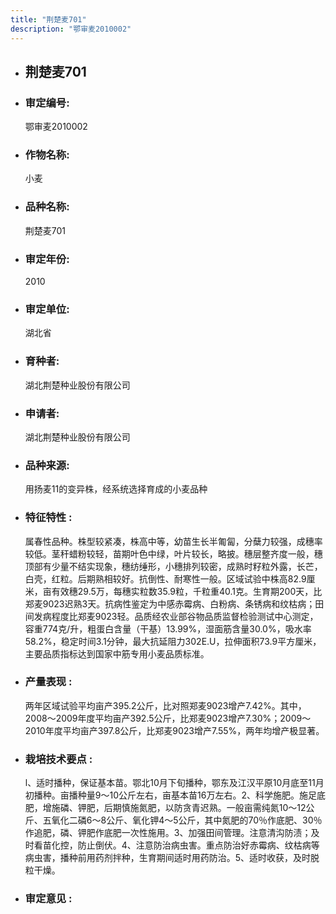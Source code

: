 ```yaml
---
title: "荆楚麦701"
description: "鄂审麦2010002"
---
```

* ## 荆楚麦701
* ###  审定编号:  
   鄂审麦2010002

*  ### 作物名称:  
   小麦

*   ###  品种名称: 
    荆楚麦701

*   ### 审定年份: 
    2010

*   ### 审定单位:  
    湖北省

*   ### 育种者:  
    湖北荆楚种业股份有限公司

*   ### 申请者:  
    湖北荆楚种业股份有限公司

*   ### 品种来源:  
    用扬麦11的变异株，经系统选择育成的小麦品种

*   ### 特征特性 : 
    属春性品种。株型较紧凑，株高中等，幼苗生长半匍匐，分蘖力较强，成穗率较低。茎秆蜡粉较轻，苗期叶色中绿，叶片较长，略披。穗层整齐度一般，穗顶部有少量不结实现象，穗纺缍形，小穗排列较密，成熟时籽粒外露，长芒，白壳，红粒。后期熟相较好。抗倒性、耐寒性一般。区域试验中株高82.9厘米，亩有效穗29.5万，每穗实粒数35.9粒，千粒重40.1克。生育期200天，比郑麦9023迟熟3天。抗病性鉴定为中感赤霉病、白粉病、条锈病和纹枯病；田间发病程度比郑麦9023轻。品质经农业部谷物品质监督检验测试中心测定，容重774克/升，粗蛋白含量（干基）13.99%，湿面筋含量30.0%，吸水率58.2%，稳定时间3.1分钟，最大抗延阻力302E.U，拉伸面积73.9平方厘米，主要品质指标达到国家中筋专用小麦品质标准。

*   ### 产量表现 : 
    两年区域试验平均亩产395.2公斤，比对照郑麦9023增产7.42%。其中，2008～2009年度平均亩产392.5公斤，比郑麦9023增产7.30%；2009～2010年度平均亩产397.8公斤，比郑麦9023增产7.55%，两年均增产极显著。

*   ### 栽培技术要点 : 
    l、适时播种，保证基本苗。鄂北10月下旬播种，鄂东及江汉平原10月底至11月初播种。亩播种量9～10公斤左右，亩基本苗16万左右。2、科学施肥。施足底肥，增施磷、钾肥，后期慎施氮肥，以防贪青迟熟。一般亩需纯氮10～12公斤、五氧化二磷6～8公斤、氧化钾4～5公斤，其中氮肥的70％作底肥、30％作追肥，磷、钾肥作底肥一次性施用。3、加强田间管理。注意清沟防渍；及时看苗化控，防止倒伏。4、注意防治病虫害。重点防治好赤霉病、纹枯病等病虫害，播种前用药剂拌种，生育期间适时用药防治。5、适时收获，及时脱粒干燥。

*   ### 审定意见 : 
    
